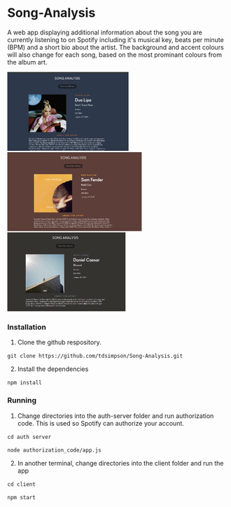 # Song-Analysis
A web app displaying additional information about the song you are currently listening to on Spotify including it's musical key, beats per minute (BPM) and a short bio about the artist. The background and accent colours will also change for each song, based on the most prominant colours from the album art. 

<img src="images/example-dualipa-dontstartnow.png" height=180px> <img src="images/example-samfender-holdout.png" height=180px> 
<img src="images/example-danielcaesar-blessed.png" height=180px>


### Installation
1. Clone the github respository.
```
git clone https://github.com/tdsimpson/Song-Analysis.git
```

2. Install the dependencies
```
npm install
```
### Running
1. Change directories into the auth-server folder and run authorization code. This is used so Spotify can authorize your account.
```
cd auth server
```
```
node authorization_code/app.js
```

2. In another terminal, change directories into the client folder and run the app
```
cd client
```
```
npm start
```

